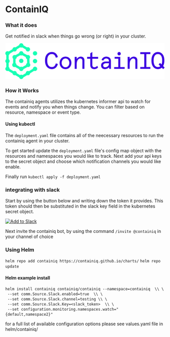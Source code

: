 # ContainIQ

### What it does 
Get notified in slack when things go wrong (or right) in your cluster. 

![Alt text](logo.png "Title")

### How it Works
The containiq agents utilizes the kubernetes informer api to watch for events 
and notify you when things change. You can filter based on resource, namespace or event type. 

#### Using kubectl 
The `deployment.yaml` file contains all of the neecessary resources to run 
the containiq agent in your cluster. 

To get started update the `deployment.yaml` file's config map object with the resources and namespaces you would like to track. Next add your api keys to the 
secret object and choose which notification channels you would like enable. 

Finally run `kubectl apply -f deployment.yaml `
### integrating with slack 
Start by using the button below and writing down the token it provides. This token should then be substituted in the slack key field in the kubernetes secret object. <br> 

<a href="https://slack.com/oauth/v2/authorize?client_id=1494122840611.1544827505748&scope=chat:write&user_scope="><img alt="Add to Slack" height="40" width="139" src="https://platform.slack-edge.com/img/add_to_slack.png" srcSet="https://platform.slack-edge.com/img/add_to_slack.png 1x, https://platform.slack-edge.com/img/add_to_slack@2x.png 2x" /></a>

Next invite the containiq bot, by using the command `/invite @containiq` in your channel of choice 

### Using Helm 
`helm repo add containiq https://containiq.github.io/charts/`
`helm repo update`
#### Helm example install 
```
helm install containiq containiq/containiq --namespace=containiq  \\ \
 --set comm.Source.Slack.enabled=true  \\ \
 --set comm.Source.Slack.channel=testing \\ \
 --set comm.Source.Slack.Key=<slack_token>  \\ \
 --set configuration.monitoring.namespaces.watch="{default,namespace2}" 
 ```
 
for a full list of available configuration options please see values.yaml file in helm/containiq/




 
